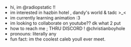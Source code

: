 - hi, im @radiopstatic !!
- im interested in hazbin hotel , dandy's world & tadc >_<
- im currently learning animation :3
- im looking to collaborate on youtube?? dk what 2 put
- how to reach me ; THRU DISCORD ! @christianboyhole
- pronouns: literally any
- fun fact: im the coolest caleb youll ever meet.
